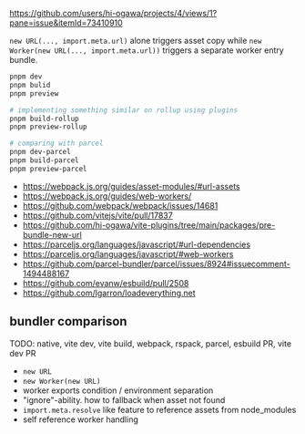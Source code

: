 https://github.com/users/hi-ogawa/projects/4/views/1?pane=issue&itemId=73410910

`new URL(..., import.meta.url)` alone triggers asset copy while `new Worker(new URL(..., import.meta.url))` triggers a separate worker entry bundle.

```sh
pnpm dev
pnpm bulid
pnpm preview

# implementing something similar on rollup using plugins
pnpm build-rollup
pnpm preview-rollup

# comparing with parcel
pnpm dev-parcel
pnpm build-parcel
pnpm preview-parcel
```

- https://webpack.js.org/guides/asset-modules/#url-assets
- https://webpack.js.org/guides/web-workers/
- https://github.com/webpack/webpack/issues/14681
- https://github.com/vitejs/vite/pull/17837
- https://github.com/hi-ogawa/vite-plugins/tree/main/packages/pre-bundle-new-url
- https://parceljs.org/languages/javascript/#url-dependencies
- https://parceljs.org/languages/javascript/#web-workers
- https://github.com/parcel-bundler/parcel/issues/8924#issuecomment-1494488167
- https://github.com/evanw/esbuild/pull/2508
- https://github.com/lgarron/loadeverything.net

## bundler comparison

TODO: native, vite dev, vite build, webpack, rspack, parcel, esbuild PR, vite dev PR

- `new URL`
- `new Worker(new URL)`
- worker exports condition / environment separation
- "ignore"-ability. how to fallback when asset not found
- `import.meta.resolve` like feature to reference assets from node_modules
- self reference worker handling
